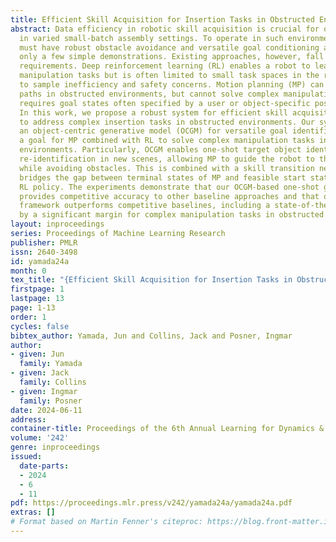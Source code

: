 ```yaml
---
title: Efficient Skill Acquisition for Insertion Tasks in Obstructed Environments
abstract: Data efficiency in robotic skill acquisition is crucial for operating robots
  in varied small-batch assembly settings. To operate in such environments, robots
  must have robust obstacle avoidance and versatile goal conditioning acquired from
  only a few simple demonstrations. Existing approaches, however, fall short of these
  requirements. Deep reinforcement learning (RL) enables a robot to learn complex
  manipulation tasks but is often limited to small task spaces in the real world due
  to sample inefficiency and safety concerns. Motion planning (MP) can generate collision-free
  paths in obstructed environments, but cannot solve complex manipulation tasks and
  requires goal states often specified by a user or object-specific pose estimator.
  In this work, we propose a robust system for efficient skill acquisition designed
  to address complex insertion tasks in obstructed environments. Our system leverages
  an object-centric generative model (OCGM) for versatile goal identification to specify
  a goal for MP combined with RL to solve complex manipulation tasks in obstructed
  environments. Particularly, OCGM enables one-shot target object identification and
  re-identification in new scenes, allowing MP to guide the robot to the target object
  while avoiding obstacles. This is combined with a skill transition network, which
  bridges the gap between terminal states of MP and feasible start states of a sample-efficient
  RL policy. The experiments demonstrate that our OCGM-based one-shot goal identification
  provides competitive accuracy to other baseline approaches and that our modular
  framework outperforms competitive baselines, including a state-of-the-art RL algorithm,
  by a significant margin for complex manipulation tasks in obstructed environments.
layout: inproceedings
series: Proceedings of Machine Learning Research
publisher: PMLR
issn: 2640-3498
id: yamada24a
month: 0
tex_title: "{Efficient Skill Acquisition for Insertion Tasks in Obstructed Environments}"
firstpage: 1
lastpage: 13
page: 1-13
order: 1
cycles: false
bibtex_author: Yamada, Jun and Collins, Jack and Posner, Ingmar
author:
- given: Jun
  family: Yamada
- given: Jack
  family: Collins
- given: Ingmar
  family: Posner
date: 2024-06-11
address:
container-title: Proceedings of the 6th Annual Learning for Dynamics & Control Conference
volume: '242'
genre: inproceedings
issued:
  date-parts:
  - 2024
  - 6
  - 11
pdf: https://proceedings.mlr.press/v242/yamada24a/yamada24a.pdf
extras: []
# Format based on Martin Fenner's citeproc: https://blog.front-matter.io/posts/citeproc-yaml-for-bibliographies/
---
```

